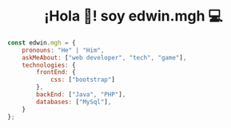 <!---
- 👋 Hi, I’m Edwin Gallegos Hernández
- 👀 I’m interested in web development especially in front-end although I do not leave aside the back-end
- 🌱 I’m currently learning a lot about web development
--->
<h1 align="center"> ¡Hola 👋! soy edwin.mgh 💻 </h1>

```javascript
const edwin.mgh = {
    pronouns: "He" | "Him",
    askMeAbout: ["web developer", "tech", "game"],
    technologies: {
        frontEnd: {
            css: ["bootstrap"]
        },
        backEnd: ["Java", "PHP"],
        databases: ["MySql"],
    }
};
```

<!---
edwinmghdez/edwinmghdez is a ✨ special ✨ repository because its `README.md` (this file) appears on your GitHub profile.
You can click the Preview link to take a look at your changes.
--->
